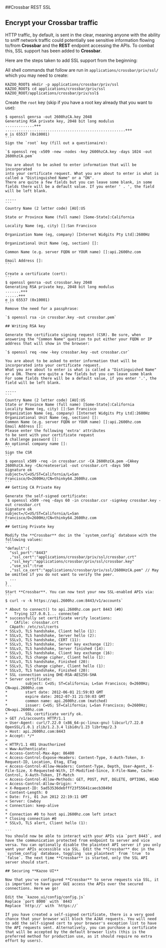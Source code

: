 ##Crossbar REST SSL



## Encrypt your Crossbar traffic

HTTP traffic, by default, is sent in the clear, meaning anyone with the ability to sniff network traffic could potentially see sensitive information flowing to/from **Crossbar** and the **REST** endpoint accessing the APIs. To combat this, SSL support has been added to **Crossbar**. 

Here are the steps taken to add SSL support from the beginning:

All shell commands that follow are run in `applications/crossbar/priv/ssl/` which you may need to create:
```
KAZOO_ROOT$ mkdir -p applications/crossbar/priv/ssl 
KAZOO_ROOT$ cd applications/crossbar/priv/ssl
KAZOO_ROOT/applications/crossbar/priv/ssl$ 
```

Create the `root` key (skip if you have a root key already that you want to use):
````
$ openssl genrsa -out 2600hzCA.key 2048
Generating RSA private key, 2048 bit long modulus
.............+++
......................................................+++
e is 65537 (0x10001)
```
Sign the `root` key (fill out a questionaire):

`$ openssl req -x509 -new -nodes -key 2600hzCA.key -days 1024 -out 2600hzCA.pem`

You are about to be asked to enter information that will be incorporated
into your certificate request. What you are about to enter is what is called a "Distinguished Name" or a "DN".
There are quite a few fields but you can leave some blank, in some fields there will be a default value. If you enter ' . ', the field will be left blank.

-----
```
Country Name (2 letter code) [AU]:US

State or Province Name (full name) [Some-State]:California

Locality Name (eg, city) []:San Francisco

Organization Name (eg, company) [Internet Widgits Pty Ltd]:2600Hz

Organizational Unit Name (eg, section) []:

Common Name (e.g. server FQDN or YOUR name) []:api.2600hz.com

Email Address []:
```

Create a certificate (cert):
```
$ openssl genrsa -out crossbar.key 2048
Generating RSA private key, 2048 bit long modulus
.......+++
......+++
e is 65537 (0x10001)
```
Remove the need for a passphrase:

`$ openssl rsa -in crossbar.key -out crossbar.pem`

## Writing RSA key

Generate the certificate signing request (CSR). Be sure, when answering the "Common Name" question to put either your FQDN or IP address that will show in the browser:

`$ openssl req -new -key crossbar.key -out crossbar.csr`

You are about to be asked to enter information that will be incorporated into your certificate request.
What you are about to enter is what is called a "Distinguished Name" or a DN. There are quite a few fields but you can leave some blank
For some fields there will be a default value, if you enter '.', the field will be left blank.

-----
```
Country Name (2 letter code) [AU]:US
State or Province Name (full name) [Some-State]:California
Locality Name (eg, city) []:San Francisco
Organization Name (eg, company) [Internet Widgits Pty Ltd]:2600Hz
Organizational Unit Name (eg, section) []:
Common Name (e.g. server FQDN or YOUR name) []:api.2600hz.com
Email Address []:
Please enter the following 'extra' attributes
to be sent with your certificate request
A challenge password []:
An optional company name []:
```
Sign the CSR
```
$ openssl x509 -req -in crossbar.csr -CA 2600hzCA.pem -CAkey 2600hzCA.key -CAcreateserial -out crossbar.crt -days 500
Signature ok
subject=/C=US/ST=California/L=San Francisco/O=2600Hz/CN=thinky64.2600hz.com
```
## Getting CA Private Key

Generate the self-signed certificate:
`$ openssl x509 -req -days 60 -in crossbar.csr -signkey crossbar.key -out crossbar.crt
Signature ok
subject=/C=US/ST=California/L=San Francisco/O=2600Hz/CN=thinky64.2600hz.com
`
## Getting Private key

Modify the **Crossbar** doc in the `system_config` database with the following values:
```
"default":{
  "ssl_port":"8443"
  ,"ssl_cert":"applications/crossbar/priv/ssl/crossbar.crt"
  ,"ssl_key":"applications/crossbar/priv/ssl/crossbar.key"
  ,"use_ssl":true
  ,"ssl_ca_cert":"applications/crossbar/priv/ssl/2600HzCA.pem" // May be omitted if you do not want to verify the peer.
  ...
}
```
Start **Crossbar**. You can now test your new SSL-enabled APIs via:
```
$ curl -v -k https://api.2600hz.com:8443/v1/accounts`

* About to connect() to api.2600hz.com port 8443 (#0)
*   Trying 127.0.0.1... connected
* successfully set certificate verify locations:
*   CAfile: crossbar.crt
  CApath: /etc/ssl/certs
* SSLv3, TLS handshake, Client hello (1):
* SSLv3, TLS handshake, Server hello (2):
* SSLv3, TLS handshake, CERT (11):
* SSLv3, TLS handshake, Server key exchange (12):
* SSLv3, TLS handshake, Server finished (14):
* SSLv3, TLS handshake, Client key exchange (16):
* SSLv3, TLS change cipher, Client hello (1):
* SSLv3, TLS handshake, Finished (20):
* SSLv3, TLS change cipher, Client hello (1):
* SSLv3, TLS handshake, Finished (20):
* SSL connection using DHE-RSA-AES256-SHA
* Server certificate:
*        subject: C=US; ST=California; L=San Francisco; O=2600Hz; CN=api.2600hz.com
*        start date: 2012-06-01 21:59:03 GMT
*        expire date: 2012-07-31 21:59:03 GMT
*        common name: api.2600hz.com (matched)
*        issuer: C=US; ST=California; L=San Francisco; O=2600Hz; CN=api.2600hz.com
*        SSL certificate verify ok.
> GET /v1/accounts HTTP/1.1
> User-Agent: curl/7.22.0 (x86_64-pc-linux-gnu) libcurl/7.22.0 OpenSSL/1.0.1 zlib/1.2.3.4 libidn/1.23 librtmp/2.3
> Host: api.2600hz.com:8443
> Accept: */*
> 
< HTTP/1.1 401 Unauthorized
< Www-Authenticate: 
< Access-Control-Max-Age: 86400
< Access-Control-Expose-Headers: Content-Type, X-Auth-Token, X-Request-ID, Location, Etag, ETag
< Access-Control-Allow-Headers: Content-Type, Depth, User-Agent, X-File-Size, X-Requested-With, If-Modified-Since, X-File-Name, Cache-Control, X-Auth-Token, If-Match
< Access-Control-Allow-Methods: GET, POST, PUT, DELETE, OPTIONS, HEAD
< Access-Control-Allow-Origin: *
< X-Request-ID: 5ad53536debfff23f55641caecb3849d
< Content-Length: 0
< Date: Fri, 01 Jun 2012 22:19:11 GMT
< Server: Cowboy
< Connection: keep-alive
< 
* Connection #0 to host api.2600hz.com left intact
* Closing connection #0
* SSLv3, TLS alert, Client hello (1):

```
You should now be able to interact with your APIs via `port 8443`, and have the communication protected from endpoint to server and vice versa. You can optionally disable the plaintext API server if you only want your APIs accessible via SSL. Edit the **Crossbar** doc in the `system_config` database, toggling `use_plaintext` from `true` to `false`. The next time **Crossbar** is started, only the SSL API server should start.

## Securing **Kazoo UI**

Now that you've configured **Crossbar** to serve requests via SSL, it is important to have your GUI access the APIs over the secured connections. Here we go!

Edit the `kazoo_ui/config/config.js`
Replace `port 8000` with `8443`
Replace `http://` with `https://`

If you have created a self-signed certificate, there is a very good chance that your browser will block the AJAX requests. You will need to add the self-signed cert to your browser's exception list to have the API requests sent. Alternatively, you can purchase a certificate that will be accepted by the default browser lists (this is the preferred method for production use, as it should require no extra effort by users).
